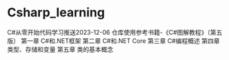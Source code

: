 # Csharp_learning
C#从零开始代码学习推送2023-12-06
仓库使用参考书籍-《C#图解教程》（第五版）
第一章 C#和.NET框架
第二章 C#和.NET Core
第三章 C#编程概述
第四章 类型、存储和变量
第五章 类的基本概念
